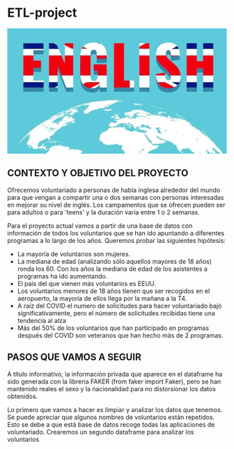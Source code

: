 # ETL-project

![ingles](imagenes/English-as-a-global-language.jpg)
## CONTEXTO Y OBJETIVO DEL PROYECTO

Ofrecemos voluntariado a personas de habla inglesa alrededor del mundo para que vengan a compartir una o dos semanas con personas interesadas en mejorar su nivel de inglés.
Los campamentos que se ofrecen pueden ser para adultos o para 'teens' y la duración varía entre 1 o 2 semanas.

Para el proyecto actual vamos a partir de una base de datos con información de todos los voluntarios que se han ido apuntando a diferentes programas a lo largo de los años.
Queremos probar las siguientes hipótesis:

- La mayoría de voluntarios son mujeres.
- La mediana de edad (analizando sólo aquellos mayores de 18 años) ronda los 60. Con los años la mediana de edad de los asistentes a programas ha ido aumentando.
- El país del que vienen más voluntarios es EEUU. 
- Los voluntarios menores de 18 años tienen que ser recogidos en el aeropuerto, la mayoría de ellos llega por la mañana a la T4.
- A raíz del COVID el numero de solicitudes para hacer voluntariado bajó significativamente, pero el número de solicitudes recibidas tiene una tendencia al alza
- Más del 50% de los voluntarios que han participado en programas después del COVID son veteranos que han hecho más de 2 programas.

## PASOS QUE VAMOS A SEGUIR

A título informativo, la información privada que aparece en el dataframe ha sido generada con la libreria FAKER (from faker import Faker), pero se han mantenido reales el sexo y la nacionalidad para no distorsionar los datos obtenidos.

Lo primero que vamos a hacer es limpiar y analizar los datos que tenemos. Se puede apreciar que algunos nombres de voluntarios están repetidos. Esto se debe a que está base de datos recoge todas las aplicaciones de voluntariado. Crearemos un segundo dataframe para analizar los voluntarios 
